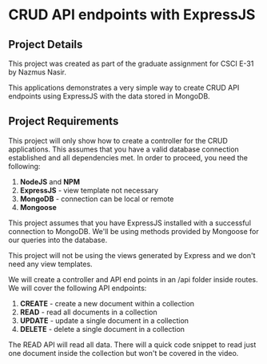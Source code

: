 # CRUD API endpoints with ExpressJS

## Project Details
This project was created as part of the graduate assignment for CSCI E-31 by Nazmus Nasir.

This applications demonstrates a very simple way to create CRUD API endpoints using ExpressJS with the data stored in MongoDB.

## Project Requirements
This project will only show how to create a controller for the CRUD applications.
This assumes that you have a valid database connection established and all dependencies met. In order to proceed, you need the following:


1. **NodeJS** and **NPM**
2. **ExpressJS** - view template not necessary
3. **MongoDB** - connection can be local or remote
4. **Mongoose**

This project assumes that you have ExpressJS installed with a successful connection to MongoDB.
We'll be using methods provided by Mongoose for our queries into the database.

This project will not be using the views generated by Express and we don't need any view templates.

We will create a controller and API end points in an /api folder inside routes. We will cover the following API endpoints:

1. **CREATE** - create a new document within a collection
2. **READ** - read all documents in a collection
3. **UPDATE** - update a single document in a collection
4. **DELETE** - delete a single document in a collection

The READ API will read all data. There will a quick code snippet to read just one document inside the collection but won't be covered in the video.